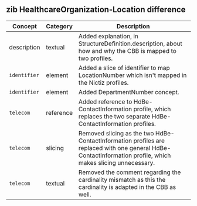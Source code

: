 ## zib HealthcareOrganization-Location difference

| Concept         | Category          | Description                             | 
|-----------------|-------------------|-----------------------------------------|
| description | textual | Added explanation, in StructureDefinition.description, about how and why the CBB is mapped to two profiles. |
|`identifier` | element | Added a slice of identifier to map LocationNumber which isn't mapped in the Nictiz profiles. |
|`identifier` | element | Added DepartmentNumber concept. |
|`telecom` | reference | Added reference to HdBe-ContactInformation profile, which replaces the two separate HdBe-ContactInformation profiles. | 
|`telecom` | slicing | Removed slicing as the two HdBe-ContactInformation profiles are replaced with one general HdBe-ContactInformation profile, which makes slicing unnecessary. |
|`telecom` | textual | Removed the comment regarding the cardinality mismatch as this the cardinality is adapted in the CBB as well. | 
